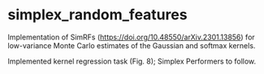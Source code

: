 # simplex_random_features
Implementation of SimRFs (https://doi.org/10.48550/arXiv.2301.13856) for low-variance Monte Carlo estimates of the Gaussian and softmax kernels.

Implemented kernel regression task (Fig. 8); Simplex Performers to follow. 
